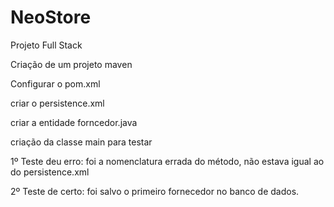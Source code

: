 # NeoStore
Projeto Full Stack

Criação de um projeto maven

Configurar o pom.xml

criar o persistence.xml

criar a entidade forncedor.java

criação da classe main para testar

1º Teste deu erro: foi a nomenclatura errada do método, não estava igual ao do persistence.xml

2º Teste de certo: foi salvo o primeiro fornecedor no banco de dados.